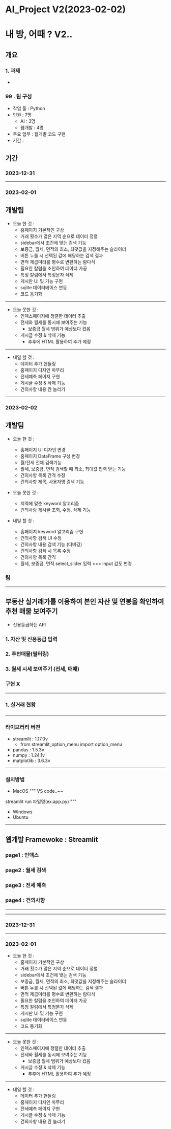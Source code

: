 # AI_Project V2(2023-02-02)
# 내 방, 어때 ? V2..

## 개요
### 1. 과제
- 

### 99 . 팀 구성
- 작업 툴 : Python
- 인원 : 7명
  - AI : 3명
  - 웹개발 : 4명
- 주요 업무 : 웹개발 코드 구현
- 기간 : 
## 기간
### 2023-12-31
***
### 2023-02-01
## 개발팀
- 오늘 한 것 : 
  - 홈페이지 기본적인 구상
  - 거래 횟수가 많은 지역 순으로 데이터 정렬
  - sidebar에서 조건에 맞는 검색 기능
  - 보증금, 월세, 면적의 최소, 최댓값을 지정해주는 슬라이더
  - 버튼 누를 시 선택된 값에 해당하는 검색 결과
  - 면적 제곱미터를 평수로 변환하는 람다식
  - 필요한 칼럼을 조인하여 데이터 가공
  - 특정 칼럼에서 특정문자 삭제
  - 게시판 UI 및 기능 구현
  - sqlite 데이터베이스 연동
  - 코드 동기화
***
- 오늘 못한 것 :
  - 인덱스페이지에 정렬한 데이터 추출
  - 전세와 월세를 동시에 보여주는 기능
    - 보증금 월세 범위가 예상보다 컸음
  - 게시글 수정 & 삭제 기능
    - 추후에 HTML 활용하여 추가 예정
***
- 내일 할 것 :
  - 데이터 추가 핸들링
  - 홈페이지 디자인 마무리
  - 전세예측 페이지 구현
  - 게시글 수정 & 삭제 기능
  - 건의사항 내용 칸 늘리기
***
### 2023-02-02
## 개발팀
- 오늘 한 것 :
  - 홈페이지 UI 디자인 변경
  - 홈페이지 DataFrame 구성 변경
  - 월/전세 전체 검색기능
  - 월세, 보증금, 면적 검색할 때 최소, 최대값 입력 받는 기능
  - 건의사항 목록 간격 수정
  - 건의사항 제목, 사용자명 검색 기능

- 오늘 못한 것 :
  - 지역에 맞춘 keyword 알고리즘
  - 건의사랑 게시글 조회, 수정, 삭제 기능

- 내일 할 것 :
  - 홈페이지 keyword 알고리즘 구현
  - 건의사항 검색 UI 수정
  - 건의사항 내용 검색 기능 (디버깅)
  - 건의사항 검색 시 목록 수정
  - 건의사항 목록 간격
  - 월세, 보증금, 면적 select_slider 입력 ==> input 값도 변경
### 팀
***



## 부동산 실거래가를 이용하여 본인 자산 및 연봉을 확인하여 추천 매물 보여주기
- 신용등급하는 API
### 1. 자산 및 신용등급 입력
### 2. 추천매물(필터링)
### 3. 월세 시세 보여주기 (전세, 매매)
### 구현 X
*** 
### 1. 실거래 현황 

### 
***
### 라이브러리 버젼 
- streamlit : 1.17.0v
    - from streamlit_option_menu import option_menu
- pandas : 1.5.3v
- numpy : 1.24.1v
- matplotlib : 3.6.3v
***
### 설치방법
- MacOS
"""
VS code..~~

streamlit run 파일명(ex:app.py)
"""
- Windows
- Ubuntu
***
## 웹개발 Framewoke : Streamlit
### page1 : 인덱스
### page2 : 월세 검색
### page3 : 전세 예측
### page4 : 건의사항
***
***
### 2023-12-31
***
### 2023-02-01
- 오늘 한 것 : 
  - 홈페이지 기본적인 구상
  - 거래 횟수가 많은 지역 순으로 데이터 정렬
  - sidebar에서 조건에 맞는 검색 기능
  - 보증금, 월세, 면적의 최소, 최댓값을 지정해주는 슬라이더
  - 버튼 누를 시 선택된 값에 해당하는 검색 결과
  - 면적 제곱미터를 평수로 변환하는 람다식
  - 필요한 칼럼을 조인하여 데이터 가공
  - 특정 칼럼에서 특정문자 삭제
  - 게시판 UI 및 기능 구현
  - sqlite 데이터베이스 연동
  - 코드 동기화
***
- 오늘 못한 것 :
  - 인덱스페이지에 정렬한 데이터 추출
  - 전세와 월세를 동시에 보여주는 기능
    - 보증금 월세 범위가 예상보다 컸음
  - 게시글 수정 & 삭제 기능
    - 추후에 HTML 활용하여 추가 예정
***
- 내일 할 것 :
  - 데이터 추가 핸들링
  - 홈페이지 디자인 마무리
  - 전세예측 페이지 구현
  - 게시글 수정 & 삭제 기능
  - 건의사항 내용 칸 늘리기
